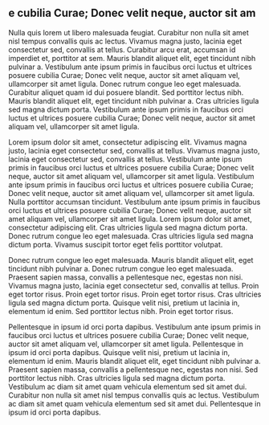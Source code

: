 ## e cubilia Curae; Donec velit neque, auctor sit am

Nulla quis lorem ut libero malesuada feugiat. Curabitur non nulla sit amet nisl tempus convallis quis ac lectus. Vivamus magna justo, lacinia eget consectetur sed, convallis at tellus. Curabitur arcu erat, accumsan id imperdiet et, porttitor at sem. Mauris blandit aliquet elit, eget tincidunt nibh pulvinar a. Vestibulum ante ipsum primis in faucibus orci luctus et ultrices posuere cubilia Curae; Donec velit neque, auctor sit amet aliquam vel, ullamcorper sit amet ligula. Donec rutrum congue leo eget malesuada. Curabitur aliquet quam id dui posuere blandit. Sed porttitor lectus nibh. Mauris blandit aliquet elit, eget tincidunt nibh pulvinar a. Cras ultricies ligula sed magna dictum porta. Vestibulum ante ipsum primis in faucibus orci luctus et ultrices posuere cubilia Curae; Donec velit neque, auctor sit amet aliquam vel, ullamcorper sit amet ligula.

Lorem ipsum dolor sit amet, consectetur adipiscing elit. Vivamus magna justo, lacinia eget consectetur sed, convallis at tellus. Vivamus magna justo, lacinia eget consectetur sed, convallis at tellus. Vestibulum ante ipsum primis in faucibus orci luctus et ultrices posuere cubilia Curae; Donec velit neque, auctor sit amet aliquam vel, ullamcorper sit amet ligula. Vestibulum ante ipsum primis in faucibus orci luctus et ultrices posuere cubilia Curae; Donec velit neque, auctor sit amet aliquam vel, ullamcorper sit amet ligula. Nulla porttitor accumsan tincidunt. Vestibulum ante ipsum primis in faucibus orci luctus et ultrices posuere cubilia Curae; Donec velit neque, auctor sit amet aliquam vel, ullamcorper sit amet ligula. Lorem ipsum dolor sit amet, consectetur adipiscing elit. Cras ultricies ligula sed magna dictum porta. Donec rutrum congue leo eget malesuada. Cras ultricies ligula sed magna dictum porta. Vivamus suscipit tortor eget felis porttitor volutpat.

Donec rutrum congue leo eget malesuada. Mauris blandit aliquet elit, eget tincidunt nibh pulvinar a. Donec rutrum congue leo eget malesuada. Praesent sapien massa, convallis a pellentesque nec, egestas non nisi. Vivamus magna justo, lacinia eget consectetur sed, convallis at tellus. Proin eget tortor risus. Proin eget tortor risus. Proin eget tortor risus. Cras ultricies ligula sed magna dictum porta. Quisque velit nisi, pretium ut lacinia in, elementum id enim. Sed porttitor lectus nibh. Proin eget tortor risus.

Pellentesque in ipsum id orci porta dapibus. Vestibulum ante ipsum primis in faucibus orci luctus et ultrices posuere cubilia Curae; Donec velit neque, auctor sit amet aliquam vel, ullamcorper sit amet ligula. Pellentesque in ipsum id orci porta dapibus. Quisque velit nisi, pretium ut lacinia in, elementum id enim. Mauris blandit aliquet elit, eget tincidunt nibh pulvinar a. Praesent sapien massa, convallis a pellentesque nec, egestas non nisi. Sed porttitor lectus nibh. Cras ultricies ligula sed magna dictum porta. Vestibulum ac diam sit amet quam vehicula elementum sed sit amet dui. Curabitur non nulla sit amet nisl tempus convallis quis ac lectus. Vestibulum ac diam sit amet quam vehicula elementum sed sit amet dui. Pellentesque in ipsum id orci porta dapibus.